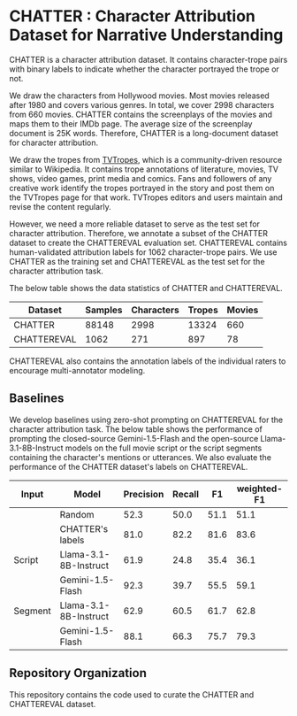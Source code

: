# CHATTER : Character Attribution Dataset for Narrative Understanding

CHATTER is a character attribution dataset.
It contains character-trope pairs with binary labels to indicate whether the character portrayed the trope or not.

We draw the characters from Hollywood movies.
Most movies released after 1980 and covers various genres.
In total, we cover 2998 characters from 660 movies.
CHATTER contains the screenplays of the movies and maps them to their IMDb page.
The average size of the screenplay document is 25K words.
Therefore, CHATTER is a long-document dataset for character attribution.

We draw the tropes from [TVTropes](https://tvtropes.org), which is a community-driven resource similar to Wikipedia.
It contains trope annotations of literature, movies, TV shows, video games, print media and comics.
Fans and followers of any creative work identify the tropes portrayed in the story and post them on the TVTropes page for that work.
TVTropes editors and users maintain and revise the content regularly.

However, we need a more reliable dataset to serve as the test set for character attribution.
Therefore, we annotate a subset of the CHATTER dataset to create the CHATTEREVAL evaluation set.
CHATTEREVAL contains human-validated attribution labels for 1062 character-trope pairs.
We use CHATTER as the training set and CHATTEREVAL as the test set for the character attribution task.

The below table shows the data statistics of CHATTER and CHATTEREVAL.

| Dataset     | Samples | Characters | Tropes | Movies |
|-------------|---------|------------|--------|--------|
| CHATTER     | 88148   | 2998       | 13324  | 660    |
| CHATTEREVAL | 1062    | 271        | 897    | 78     |

CHATTEREVAL also contains the annotation labels of the individual raters to encourage multi-annotator modeling.

## Baselines

We develop baselines using zero-shot prompting on CHATTEREVAL for the character attribution task.
The below table shows the performance of prompting the closed-source Gemini-1.5-Flash and the open-source Llama-3.1-8B-Instruct models on the full movie script or the script segments containing the character's mentions or utterances.
We also evaluate the performance of the CHATTER dataset's labels on CHATTEREVAL.

| Input   | Model                 | Precision | Recall | F1   | weighted-F1 |
|---------|-----------------------|-----------|--------|------|-------------|
|         | Random                | 52.3      | 50.0   | 51.1 | 51.1        |
|         | CHATTER's labels      | 81.0      | 82.2   | 81.6 | 83.6        |
| Script  | Llama-3.1-8B-Instruct | 61.9      | 24.8   | 35.4 | 36.1        |
|         | Gemini-1.5-Flash      | 92.3      | 39.7   | 55.5 | 59.1        |
| Segment | Llama-3.1-8B-Instruct | 62.9      | 60.5   | 61.7 | 62.8        |
|         | Gemini-1.5-Flash      | 88.1      | 66.3   | 75.7 | 79.3        |

## Repository Organization

This repository contains the code used to curate the CHATTER and CHATTEREVAL dataset.